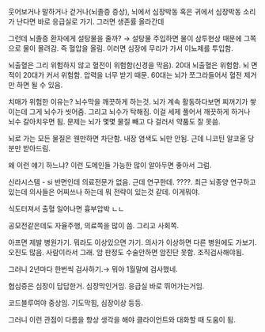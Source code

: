 웃어보거나 말하거나 걷거나(뇌졸증 증상), 뇌에서 심장박동 혹은 귀에서 심장박동 소리가 난다면 바로 응급실로 가기. 그러면 생존률 올라간데

그런데 뇌졸증 환자에게 설탕물을 줄까? → 설탕물 주입하면 물이 삼투현상 때문에 그쪽으로 물이 몰려감. 즉 혈압을 올림. 이러면 심장에 무리가 가서 이뇨제를 투입함.

뇌출혈은 그리 위험하지 않고 혈전이 위험함(신경을 막음). 20대 뇌출혈은 위험함. 뇌 면적이 20대가 커서 위험함. 압력을 너무 받기 때문. 60대는 뇌가 쪼그라들어서 혈전 제거만 하면 될 수 있음.

치매가 위험한 이유는? 뇌수막을 깨끗하게 하는것. 뇌가 계속 활동하다보면 찌꺼기가 쌓이는데 그게 뇌수가 씻어줌. 그리고 뇌수가 탁해짐. 이걸 세제 풀어서 깨끗하게 하거나 뇌수 갈아치우면 됨. 문제는 뇌가 몇몇 물질 빼고 다 걸러서 약품도 잘 못씀.

뇌로 가는 모든 물질은 웬만하면 차단함. 내장 염색도 뇌만 안됨. 근데 니코틴 알코올 당분만 받아드림. 

왜 이런 얘기 하느냐? 이런 도메인들 가능한 많이 알아두면 좋아서 그럼. 

신라시스템 - si 반면인데 의료전문가 없음. 근데 연구한데. ????. 최근 뇌종양 연구하고있는데 의사들은 어찌쓰나 하는데 뭐 전략이 있는것 같데. 이게뭐야.

식도터져서 출혈 일어나면 흉부압박 ㄴㄴ

공모전같은데도 자율주행, 의료쪽을 많이 씀. 그리고 사회쪽. 

아프면 제발 병원가기. 뭐라도 이상있으면 가기. 의사가 이상하면 다른 병원에도 가보기. 오진도 많음. 사람이라서 그래. 암 판정도 수술안하면 암진단 못함. 조직검사해야됨. 

그러니 2년마다 한번씩 검사하기.→ 뭐야 1월말에 검사했네.

협심증은 심장이 답답한거. 심장막인거임. 응급실 바로 뛰어가는거임.

코드블루여야 중상임. 기도막힘, 심장이상 등등. 

그러니 이런 관점이 다름을 항상 생각을 해야 클라이언트와 대화할 때 도움이 됨.